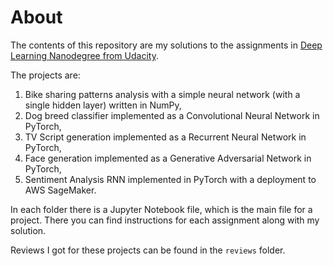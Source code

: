 # About

The contents of this repository are my solutions to the assignments in [Deep Learning Nanodegree from Udacity](https://eu.udacity.com/course/deep-learning-nanodegree--nd101). 

The projects are:
1. Bike sharing patterns analysis with a simple neural network (with a single hidden layer) written in NumPy,
2. Dog breed classifier implemented as a Convolutional Neural Network in PyTorch,
3. TV Script generation implemented as a Recurrent Neural Network in PyTorch,
4. Face generation implemented as a Generative Adversarial Network in PyTorch,
5. Sentiment Analysis RNN implemented in PyTorch with a deployment to AWS SageMaker.

In each folder there is a Jupyter Notebook file, which is the main file for a project. There you can find instructions for each assignment along with my solution.

Reviews I got for these projects can be found in the `reviews` folder. 